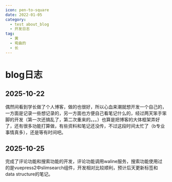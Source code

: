 ```yaml
---
icon: pen-to-square
date: 2022-01-05
category:
  - test about_blog
  - 开发日志
tag:
  - 黄
  - 弯曲的
  - 长
---
```


# blog日志

## 2025-10-22

   偶然间看到学长做了个人博客，做的也很好，所以心血来潮就想开发一个自己的，一方面是记录一些想记录的，另一方面也方便自己看笔记什么的，经过两天笨手笨脚的开发（第一次还搞乱了，第二次重来的。。。）也算是把博客的大体框架弄好了，还有很多功能打算做，有些资料和笔记还没传，不过这段时间太忙了（b专业事情真多），还是等有时间吧。

## 2025-10-25

  完成了评论功能和搜索功能的开发，评论功能调用waline服务，搜索功能使用过的是vuepress2中slimsearch组件，开发相对比较顺利，预计后天更新标签和data structure的笔记。

